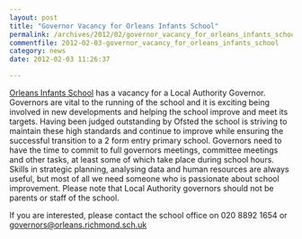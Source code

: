```yaml
---
layout: post
title: "Governor Vacancy for Orleans Infants School"
permalink: /archives/2012/02/governor_vacancy_for_orleans_infants_school.html
commentfile: 2012-02-03-governor_vacancy_for_orleans_infants_school
category: news
date: 2012-02-03 11:26:37

---
```


[Orleans Infants School](https://stmargarets.london/directory/school/200506280125) has a vacancy for a Local Authority Governor. Governors are vital to the running of the school and it is exciting being involved in new developments and helping the school improve and meet its targets. Having been judged outstanding by Ofsted the school is striving to maintain these high standards and continue to improve while ensuring the successful transition to a 2 form entry primary school. Governors need to have the time to commit to full governors meetings, committee meetings and other tasks, at least some of which take place during school hours. Skills in strategic planning, analysing data and human resources are always useful, but most of all we need someone who is passionate about school improvement. Please note that Local Authority governors should not be parents or staff of the school.

If you are interested, please contact the school office on 020 8892 1654 or <governors@orleans.richmond.sch.uk>
